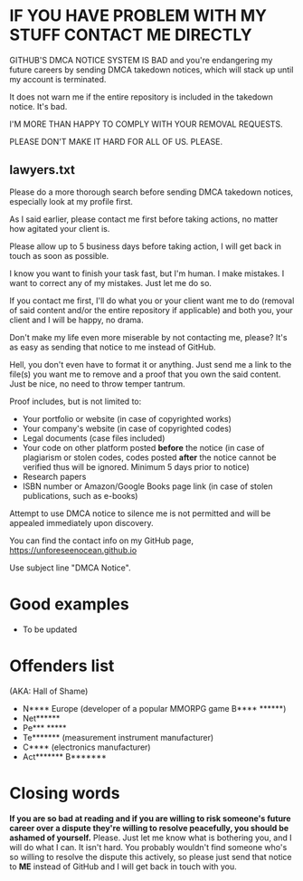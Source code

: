 # IF YOU HAVE PROBLEM WITH MY STUFF CONTACT ME DIRECTLY
GITHUB'S DMCA NOTICE SYSTEM IS BAD and you're endangering my future careers by sending DMCA takedown notices, which will stack up until my account is terminated.

It does not warn me if the entire repository is included in the takedown notice. It's bad.

I'M MORE THAN HAPPY TO COMPLY WITH YOUR REMOVAL REQUESTS. 

PLEASE DON'T MAKE IT HARD FOR ALL OF US. PLEASE.

## lawyers.txt
Please do a more thorough search before sending DMCA takedown notices, especially look at my profile first.

As I said earlier, please contact me first before taking actions, no matter how agitated your client is.

Please allow up to 5 business days before taking action, I will get back in touch as soon as possible.

I know you want to finish your task fast, but I'm human. I make mistakes. I want to correct any of my mistakes. Just let me do so. 

If you contact me first, I'll do what you or your client want me to do (removal of said content and/or the entire repository if applicable) and both you, your client and I will be happy, no drama.

Don't make my life even more miserable by not contacting me, please? It's as easy as sending that notice to me instead of GitHub.

Hell, you don't even have to format it or anything. Just send me a link to the file(s) you want me to remove and a proof that you own the said content. Just be nice, no need to throw temper tantrum.

Proof includes, but is not limited to:
- Your portfolio or website (in case of copyrighted works)
- Your company's website (in case of copyrighted codes)
- Legal documents (case files included)
- Your code on other platform posted **before** the notice (in case of plagiarism or stolen codes, codes posted **after** the notice cannot be verified thus will be ignored. Minimum 5 days prior to notice)
- Research papers
- ISBN number or Amazon/Google Books page link (in case of stolen publications, such as e-books)

Attempt to use DMCA notice to silence me is not permitted and will be appealed immediately upon discovery.

You can find the contact info on my GitHub page, https://unforeseenocean.github.io

Use subject line "DMCA Notice".

# Good examples
- To be updated

# Offenders list
(AKA: Hall of Shame)
- N\*\*\*\* Europe (developer of a popular MMORPG game B\*\*\*\* \*\*\*\*\*\*)
- Net\*\*\*\*\*\*
- Pe\*\*\* \*\*\*\*\*
- Te\*\*\*\*\*\*\* (measurement instrument manufacturer)
- C\*\*\*\* (electronics manufacturer)
- Act\*\*\*\*\*\*\* B\*\*\*\*\*\*\*

# Closing words
**If you are so bad at reading and if you are willing to risk someone's future career over a dispute they're willing to resolve peacefully, you should be ashamed of yourself.** Please. Just let me know what is bothering you, and I will do what I can. It isn't hard. You probably wouldn't find someone who's so willing to resolve the dispute this actively, so please just send that notice to **ME** instead of GitHub and I will get back in touch with you.
